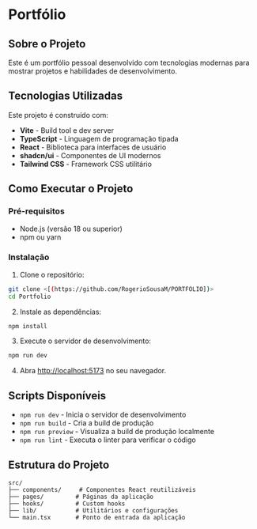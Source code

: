 # Portfólio

## Sobre o Projeto

Este é um portfólio pessoal desenvolvido com tecnologias modernas para mostrar projetos e habilidades de desenvolvimento.

## Tecnologias Utilizadas

Este projeto é construído com:

- **Vite** - Build tool e dev server
- **TypeScript** - Linguagem de programação tipada
- **React** - Biblioteca para interfaces de usuário
- **shadcn/ui** - Componentes de UI modernos
- **Tailwind CSS** - Framework CSS utilitário

## Como Executar o Projeto

### Pré-requisitos

- Node.js (versão 18 ou superior)
- npm ou yarn

### Instalação

1. Clone o repositório:
```bash
git clone <[(https://github.com/RogerioSousaM/PORTFOLIO])>
cd Portfolio
```

2. Instale as dependências:
```bash
npm install
```

3. Execute o servidor de desenvolvimento:
```bash
npm run dev
```

4. Abra [http://localhost:5173](http://localhost:5173) no seu navegador.

## Scripts Disponíveis

- `npm run dev` - Inicia o servidor de desenvolvimento
- `npm run build` - Cria a build de produção
- `npm run preview` - Visualiza a build de produção localmente
- `npm run lint` - Executa o linter para verificar o código

## Estrutura do Projeto

```
src/
├── components/     # Componentes React reutilizáveis
├── pages/         # Páginas da aplicação
├── hooks/         # Custom hooks
├── lib/           # Utilitários e configurações
└── main.tsx       # Ponto de entrada da aplicação
```
